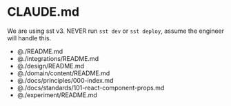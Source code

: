 # CLAUDE.md

We are using sst v3.  NEVER run `sst dev` or `sst deploy`, assume the engineer will handle this.

- @./README.md
- @./integrations/README.md
- @./design/README.md
- @./domain/content/README.md
- @./docs/principles/000-index.md
- @./docs/standards/101-react-component-props.md
- @./experiment/README.md